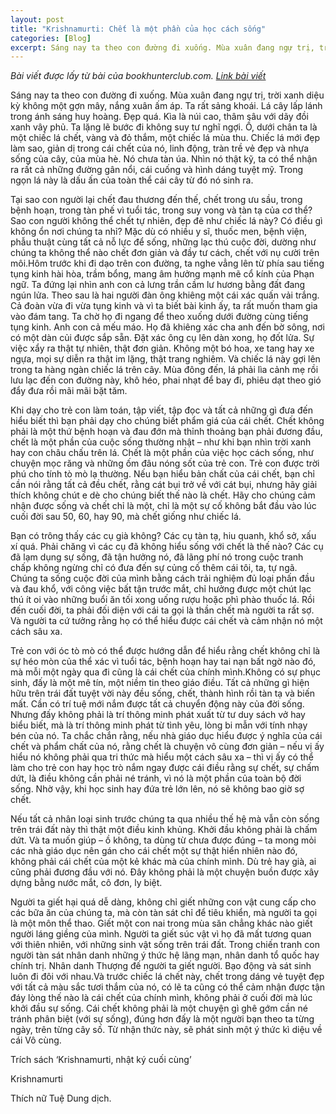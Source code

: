 ```yaml
---
layout: post
title: "Krishnamurti: Chết là một phần của học cách sống"
categories: [Blog]
excerpt: Sáng nay ta theo con đường đi xuống. Mùa xuân đang ngự trị, trời xanh diệu kỳ không một gợn mây, nắng xuân ấm áp. Ta rất sảng khoái. Lá cây lấp lánh trong ánh sáng huy hoàng. Đẹp quá. Kìa là núi cao, thâm sâu với dãy đồi xanh vây phủ. Ta lặng lẽ bước đi không suy tư nghĩ ngợi.
---
```


*Bài viết được lấy từ bài của bookhunterclub.com. [Link bài viết](https://bookhunterclub.com/krishnamurti-chet-la-mot-phan-cua-hoc-cach-song/)*

Sáng nay ta theo con đường đi xuống. Mùa xuân đang ngự trị, trời xanh diệu kỳ không một gợn mây, nắng xuân ấm áp. Ta rất sảng khoái. Lá cây lấp lánh trong ánh sáng huy hoàng. Đẹp quá. Kìa là núi cao, thâm sâu với dãy đồi xanh vây phủ. Ta lặng lẽ bước đi không suy tư nghĩ ngợi. Ồ, dưới chân ta là một chiếc lá chết, vàng và đỏ thắm, một chiếc lá mùa thu. Chiếc lá mới đẹp làm sao, giản dị trong cái chết của nó, linh động, tràn trề vẻ đẹp và nhựa sống của cây, của mùa hè. Nó chưa tàn úa. Nhìn nó thật kỹ, ta có thể nhận ra rất cả những đường gân nổi, cái cuống và hình dáng tuyệt mỹ. Trong ngọn lá này là dấu ấn của toàn thể cái cây từ đó nó sinh ra.

Tại sao con người lại chết đau thương đến thế, chết trong ưu sầu, trong bệnh hoạn, trong tàn phế vì tuổi tác, trong suy vong và tàn tạ của cơ thể? Sao con người không thể chết tự nhiên, đẹp đẽ như chiếc lá này? Có điều gì không ổn nơi chúng ta nhỉ? Mặc dù có nhiều y sĩ, thuốc men, bệnh viện, phẫu thuật cùng tất cả nỗ lực để sống, những lạc thú cuộc đời, dường như chúng ta không thể nào chết đơn giản và đầy tư cách, chết với nụ cười trên môi.Hôm trước khi đi dạo trên con đường, ta nghe vẳng lên từ phía sau tiếng tụng kinh hài hòa, trầm bổng, mang âm hưởng mạnh mẽ cổ kính của Phạn ngữ. Ta đứng lại nhìn anh con cả lưng trần cầm lư hương bằng đất đang ngún lửa. Theo sau là hai người đàn ông khiêng một cái xác quấn vải trắng. Cả đoàn vừa đi vừa tụng kinh và vì ta biết bài kinh ấy, ta rất muốn tham gia vào đám tang. Ta chờ họ đi ngang để theo xuống dưới đường cùng tiếng tụng kinh. Anh con cả mếu máo. Họ đã khiêng xác cha anh đến bờ sông, nơi có một dàn củi được sắp sẵn. Đặt xác ông cụ lên dàn xong, họ đốt lửa. Sự việc xẩy ra thật tự nhiên, thật đơn giản. Không một bó hoa, xe tang hay xe ngựa, mọi sự diễn ra thật im lặng, thật trang nghiêm. Và chiếc lá này gợi lên trong ta hàng ngàn chiếc lá trên cây. Mùa đông đến, lá phải lìa cảnh mẹ rồi lưu lạc đến con đường này, khô héo, phai nhạt để bay đi, phiêu dạt theo gió đẩy đưa rồi mãi mãi bặt tăm.

Khi dạy cho trẻ con làm toán, tập viết, tập đọc và tất cả những gì đưa đến hiểu biết thì bạn phải dạy cho chúng biết phẩm giá của cái chết. Chết không phải là một thứ bệnh hoạn và đau đớn mà thỉnh thoảng bạn phải đương đầu, chết là một phần của cuộc sống thường nhật – như khi bạn nhìn trời xanh hay con châu chấu trên lá. Chết là một phần của việc học cách sống, như chuyện mọc răng và những ốm đâu nóng sốt của trẻ con. Trẻ con được trời phú cho tính tò mò lạ thường. Nếu bạn hiểu bản chất của cái chết, bạn chỉ cần nói rằng tất cả đều chết, rằng cát bụi trở về với cát bụi, nhưng hãy giải thích không chút e dè cho chúng biết thế nào là chết. Hãy cho chúng cảm nhận được sống và chết chỉ là một, chỉ là một sự cố không bắt đầu vào lúc cuối đời sau 50, 60, hay 90, mà chết giống như chiếc lá.

Bạn có trông thấy các cụ già không? Các cụ tàn tạ, hiu quanh, khổ sở, xấu xí quá. Phải chăng vì các cụ đã không hiểu sống với chết là thế nào? Các cụ đã lạm dụng sự sống, đã tận hưởng nó, đã lãng phí nó trong cuộc tranh chấp không ngừng chỉ có đưa đến sự củng cố thêm cái tôi, ta, tự ngã. Chúng ta sống cuộc đời của mình bằng cách trải nghiệm đủ loại phấn đầu và đau khổ, với công việc bất tận trước mắt, chỉ hưởng được một chút lạc thú ít oi vào những buổi ăn tối xong uống rượu hoặc phì phào thuốc lá. Rồi đến cuối đời, ta phải đối diện với cái ta gọi là thần chết mà người ta rất sợ. Và người ta cứ tưởng rằng họ có thể hiểu được cái chết và cảm nhận nó một cách sâu xa.

Trẻ con với óc tò mò có thể được hướng dẫn để hiểu rằng chết không chỉ là sự héo mòn của thể xác vì tuổi tác, bệnh hoạn hay tai nạn bất ngờ nào đó, mà mỗi một ngày qua đi cũng là cái chết của chính mình.Không có sự phục sinh, đấy là một mê tín, một niềm tin theo giáo điều. Tất cả những gì hiện hữu trên trái đất tuyệt vời này đều sống, chết, thành hình rồi tàn tạ và biến mất. Cần có trí tuệ mới nắm được tất cả chuyển động này của đời sống. Nhưng đấy không phải là trí thông minh phát xuất từ tư duy sách vở hay biểu biết, mà là trí thông minh phát từ tình yêu, lòng bi mẫn với tính nhạy bén của nó. Ta chắc chắn rằng, nếu nhà giáo dục hiểu được ý nghĩa của cái chết và phẩm chất của nó, rằng chết là chuyện vô cùng đơn giản – nếu vị ấy hiểu nó không phải qua tri thức mà hiểu một cách sâu xa – thì vị ấy có thể làm cho trẻ con hay học trò nắm ngay được cái điều rằng sự chết, sự chấm dứt, là điều không cần phải né tránh, vì nó là một phần của toàn bộ đời sống. Nhờ vậy, khi học sinh hay đứa trẻ lớn lên, nó sẽ không bao giờ sợ chết.

Nếu tất cả nhân loại sinh trước chúng ta qua nhiều thế hệ mà vẫn còn sống trên trái đất này thì thật một điều kinh khủng. Khởi đầu không phải là chấm dứt. Và ta muốn giúp – ồ không, ta dùng từ chưa được đúng – ta mong mỏi các nhà giáo dục nên gán cho cái chết một sự thật hiển nhiên nào đó, không phải cái chết của một kẻ khác mà của chính mình. Dù trẻ hay già, ai cũng phải đương đầu với nó. Đây không phải là một chuyện buồn được xây dựng bằng nước mắt, cô đơn, ly biệt.

Người ta giết hại quá dễ dàng, không chỉ giết những con vật cung cấp cho các bữa ăn của chúng ta, mà còn tàn sát chỉ để tiêu khiển, mà người ta gọi là một môn thể thao. Giết một con nai trong mùa săn chẳng khác nào giết người láng giềng của mình. Người ta giết súc vật vì họ đã mất tương quan với thiên nhiên, với những sinh vật sống trên trái đất. Trong chiến tranh con người tàn sát nhân danh những ý thức hệ lãng mạn, nhân danh tổ quốc hay chính trị. Nhân danh Thượng đế người ta giết người. Bạo động và sát sinh luôn đi đôi với nhau.Và trước chiếc lá chết này, chết trong dáng vẻ tuyệt đẹp với tất cả màu sắc tươi thắm của nó, có lẽ ta cũng có thể cảm nhận được tận đáy lòng thế nào là cái chết của chính mình, không phải ở cuối đời mà lúc khởi đầu sự sống. Cái chết không phải là một chuyện gì ghê gớm cần né tránh phân biệt (với sự sống), đúng hơn đấy là một người bạn theo ta từng ngày, trên từng cây số. Từ nhận thức này, sẽ phát sinh một ý thức kì diệu về cái Vô cùng.

Trích sách ‘Krishnamurti, nhật ký cuối cùng’

Krishnamurti

Thích nữ Tuệ Dung dịch.